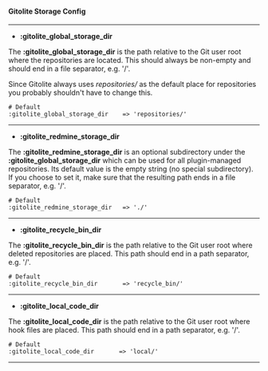#### Gitolite Storage Config
***

* **:gitolite_global_storage_dir**

The **:gitolite_global_storage_dir** is the path relative to the Git user root where the repositories are located.
This should always be non-empty and should end in a file separator, e.g. '/'.

Since Gitolite always uses *repositories/* as the default place for repositories you probably shouldn't have to change this.

    # Default
    :gitolite_global_storage_dir    => 'repositories/'

***

* **:gitolite_redmine_storage_dir**

The **:gitolite_redmine_storage_dir** is an optional subdirectory under the **:gitolite_global_storage_dir** which can be used for all plugin-managed repositories.
Its default value is the empty string (no special subdirectory). If you choose to set it, make sure that the resulting path ends in a file separator, e.g. '/'.

    # Default
    :gitolite_redmine_storage_dir   => './'

***

* **:gitolite_recycle_bin_dir**

The **:gitolite_recycle_bin_dir** is the path relative to the Git user root where deleted repositories are placed. This path should end in a path separator, e.g. '/'.

    # Default
    :gitolite_recycle_bin_dir       => 'recycle_bin/'

***

* **:gitolite_local_code_dir**

The **:gitolite_local_code_dir** is the path relative to the Git user root where hook files are placed. This path should end in a path separator, e.g. '/'.

    # Default
    :gitolite_local_code_dir       => 'local/'

***
